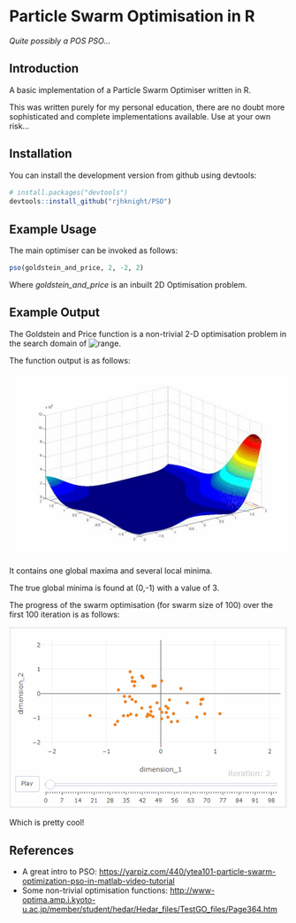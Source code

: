 # Particle Swarm Optimisation in R

*Quite possibly a POS PSO...*

## Introduction

A basic implementation of a Particle Swarm Optimiser written in R. 

This was written purely for my personal education, there are no doubt more sophisticated and complete implementations available. Use at your own risk...

## Installation

You can install the development version from github using devtools:

``` r
# install.packages("devtools")
devtools::install_github("rjhknight/PSO")
```

## Example Usage

The main optimiser can be invoked as follows:

```r
pso(goldstein_and_price, 2, -2, 2)
```

Where *goldstein_and_price* is an inbuilt 2D Optimisation problem.

## Example Output

The Goldstein and Price function is a non-trivial 2-D optimisation problem in the search domain of ![range](http://www.sciweavers.org/upload/Tex2Img_1623218874/render.png).

The function output is as follows:

![function_output](https://github.com/RJHKnight/PSO/blob/main/output/goldstein_and_price.jpg)

It contains one global maxima and several local minima. 

The true global minima is found at (0,-1) with a value of 3.

The progress of the swarm optimisation (for swarm size of 100) over the first 100 iteration is as follows:

![swarm_output](https://github.com/RJHKnight/PSO/blob/main/output/optimisation_output.gif?raw=true)

Which is pretty cool!

## References

* A great intro to PSO: https://yarpiz.com/440/ytea101-particle-swarm-optimization-pso-in-matlab-video-tutorial
* Some non-trivial optimisation functions: http://www-optima.amp.i.kyoto-u.ac.jp/member/student/hedar/Hedar_files/TestGO_files/Page364.htm
